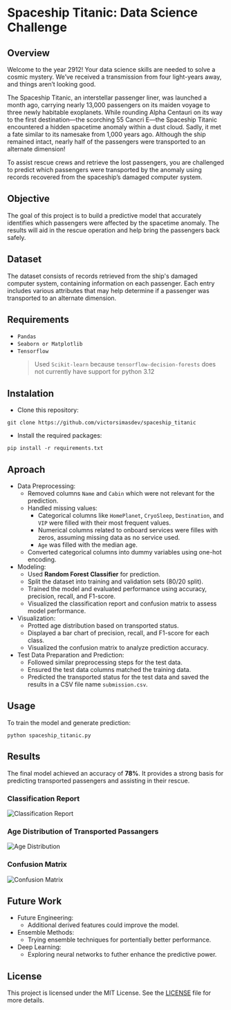 # Spaceship Titanic: Data Science Challenge

## Overview
Welcome to the year 2912! Your data science skills are needed to solve a cosmic mystery. We’ve received a transmission from four light-years away, and things aren’t looking good.

The Spaceship Titanic, an interstellar passenger liner, was launched a month ago, carrying nearly 13,000 passengers on its maiden voyage to three newly habitable exoplanets. While rounding Alpha Centauri on its way to the first destination—the scorching 55 Cancri E—the Spaceship Titanic encountered a hidden spacetime anomaly within a dust cloud. Sadly, it met a fate similar to its namesake from 1,000 years ago. Although the ship remained intact, nearly half of the passengers were transported to an alternate dimension!

To assist rescue crews and retrieve the lost passengers, you are challenged to predict which passengers were transported by the anomaly using records recovered from the spaceship’s damaged computer system.

## Objective
The goal of this project is to build a predictive model that accurately identifies which passengers were affected by the spacetime anomaly. The results will aid in the rescue operation and help bring the passengers back safely.

## Dataset
The dataset consists of records retrieved from the ship's damaged computer system, containing information on each passenger. Each entry includes various attributes that may help determine if a passenger was transported to an alternate dimension.

## Requirements
- ```Pandas```
- ```Seaborn or Matplotlib```
- ```Tensorflow```
  > Used ```Scikit-learn``` because ```tensorflow-decision-forests``` does not currently have support for python 3.12

## Instalation
- Clone this repository:
```
git clone https://github.com/victorsimasdev/spaceship_titanic
```
- Install the required packages:
```
pip install -r requirements.txt
```

## Aproach
- Data Preprocessing:
  - Removed columns ```Name``` and ```Cabin``` which were not relevant for the prediction.
  - Handled missing values:
    - Categorical columns like ```HomePlanet```, ```CryoSleep```, ```Destination```, and ```VIP``` were filled with their most frequent values.
    - Numerical columns related to onboard services were filles with zeros, assuming missing data as no service used.
    - ```Age``` was filled with the median age.
  - Converted categorical columns into dummy variables using one-hot encoding.
- Modeling:
  - Used **Random Forest Classifier** for prediction.
  - Split the dataset into training and validation sets (80/20 split).
  - Trained the model and evaluated performance using accuracy, precision, recall, and F1-score.
  - Visualized the classification report and confusion matrix to assess model performance.
- Visualization:
  - Protted age distribution based on transported status.
  - Displayed a bar chart of precision, recall, and F1-score for each class.
  - Visualized the confusion matrix to analyze prediction accuracy.
- Test Data Preparation and Prediction:
  - Followed similar preprocessing steps for the test data.
  - Ensured the test data columns matched the training data.
  - Predicted the transported status for the test data and saved the results in a CSV file name ```submission.csv```.
## Usage
To train the model and generate prediction:
```
python spaceship_titanic.py
```

## Results
The final model achieved an accuracy of **78%**. It provides a strong basis for predicting transported passengers and assisting in their rescue.

### Classification Report
![Classification Report](https://github.com/user-attachments/assets/2bd90729-351a-45f8-951c-724e74aaba61)

### Age Distribution of Transported Passangers
![Age Distribution](https://github.com/user-attachments/assets/601f478d-438d-47c5-83c9-00030086e281)

### Confusion Matrix
![Confusion Matrix](https://github.com/user-attachments/assets/413d1268-a870-4979-b972-60a6c7df61c8)

## Future Work
- Future Engineering:
  - Additional derived features could improve the model.
- Ensemble Methods:
  - Trying ensemble techniques for portentially better performance.
- Deep Learning:
  - Exploring neural networks to futher enhance the predictive power.
## License
This project is licensed under the MIT License. See the [LICENSE](LICENSE) file for more details.
